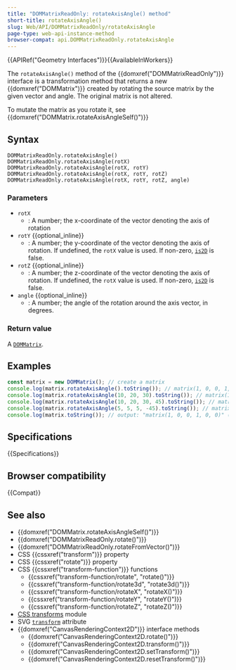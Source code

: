 ```yaml
---
title: "DOMMatrixReadOnly: rotateAxisAngle() method"
short-title: rotateAxisAngle()
slug: Web/API/DOMMatrixReadOnly/rotateAxisAngle
page-type: web-api-instance-method
browser-compat: api.DOMMatrixReadOnly.rotateAxisAngle
---
```


{{APIRef("Geometry Interfaces")}}{{AvailableInWorkers}}

The `rotateAxisAngle()` method of the {{domxref("DOMMatrixReadOnly")}} interface is a transformation method that returns a new {{domxref("DOMMatrix")}} created by rotating the source matrix by the given vector and angle. The original matrix is not altered.

To mutate the matrix as you rotate it, see {{domxref("DOMMatrix.rotateAxisAngleSelf()")}}

## Syntax

```js-nolint
DOMMatrixReadOnly.rotateAxisAngle()
DOMMatrixReadOnly.rotateAxisAngle(rotX)
DOMMatrixReadOnly.rotateAxisAngle(rotX, rotY)
DOMMatrixReadOnly.rotateAxisAngle(rotX, rotY, rotZ)
DOMMatrixReadOnly.rotateAxisAngle(rotX, rotY, rotZ, angle)
```

### Parameters

- `rotX`
  - : A number; the x-coordinate of the vector denoting the axis of rotation
- `rotY` {{optional_inline}}
  - : A number; the y-coordinate of the vector denoting the axis of rotation. If undefined, the `rotX` value is used. If non-zero, [`is2D`](/en-US/docs/Web/API/DOMMatrixReadOnly#is2d) is false.
- `rotZ` {{optional_inline}}
  - : A number; the z-coordinate of the vector denoting the axis of rotation. If undefined, the `rotX` value is used. If non-zero, [`is2D`](/en-US/docs/Web/API/DOMMatrixReadOnly#is2d) is false.
- `angle` {{optional_inline}}
  - : A number; the angle of the rotation around the axis vector, in degrees.

### Return value

A [`DOMMatrix`](/en-US/docs/Web/API/DOMMatrix).

## Examples

```js
const matrix = new DOMMatrix(); // create a matrix
console.log(matrix.rotateAxisAngle().toString()); // matrix(1, 0, 0, 1, 0, 0)
console.log(matrix.rotateAxisAngle(10, 20, 30).toString()); // matrix(1, 0, 0, 1, 0, 0)
console.log(matrix.rotateAxisAngle(10, 20, 30, 45).toString()); // matrix3d(0.728, 0.609, -0.315, 0, -0.525, 0.791, 0.315, 0, 0.441, -0.063, 0.895, 0, 0, 0, 0, 1)
console.log(matrix.rotateAxisAngle(5, 5, 5, -45).toString()); // matrix3d(0.805, -0.311, 0.506, 0, 0.506, 0.805, -0.311, 0, -0.311, 0.506, 0.805, 0, 0, 0, 0, 1)
console.log(matrix.toString()); // output: "matrix(1, 0, 0, 1, 0, 0)" (unchanged)
```

## Specifications

{{Specifications}}

## Browser compatibility

{{Compat}}

## See also

- {{domxref("DOMMatrix.rotateAxisAngleSelf()")}}
- {{domxref("DOMMatrixReadOnly.rotate()")}}
- {{domxref("DOMMatrixReadOnly.rotateFromVector()")}}
- CSS {{cssxref("transform")}} property
- CSS {{cssxref("rotate")}} property
- CSS {{cssxref("transform-function")}} functions
  - {{cssxref("transform-function/rotate", "rotate()")}}
  - {{cssxref("transform-function/rotate3d", "rotate3d()")}}
  - {{cssxref("transform-function/rotateX", "rotateX()")}}
  - {{cssxref("transform-function/rotateY", "rotateY()")}}
  - {{cssxref("transform-function/rotateZ", "rotateZ()")}}
- [CSS transforms](/en-US/docs/Web/CSS/CSS_transforms) module
- SVG [`transform`](/en-US/docs/Web/SVG/Attribute/transform) attribute
- {{domxref("CanvasRenderingContext2D")}} interface methods
  - {{domxref("CanvasRenderingContext2D.rotate()")}}
  - {{domxref("CanvasRenderingContext2D.transform()")}}
  - {{domxref("CanvasRenderingContext2D.setTransform()")}}
  - {{domxref("CanvasRenderingContext2D.resetTransform()")}}
